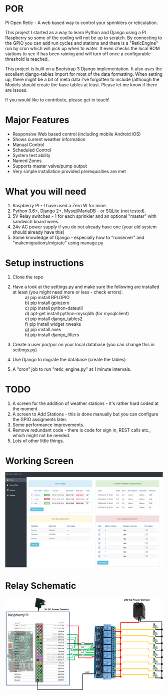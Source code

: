 # POR
Pi Open Retic - A web based way to control your sprinklers or reticulation.

This project I started as a way to learn Python and Django using a PI Raspberry so some of the coding will not be up to scratch. By connecting to the GPIO you can add run cycles and stations and there is a "ReticEngine" run by cron which will pick up when to water. It even checks the local BOM stations to see if has been raining and will turn off once a configurable threshold is reached.

This project is built on a Bootstrap 3 Django implementation. It also uses the excellent django-tables import for most of the data formatting. When setting up, there might be a bit of meta data I've forgotten to include (although the Models should create the base tables at least. Please let me know if there are issues.

If you would like to contribute, please get in touch!

# Major Features
* Responsive Web based control (including mobile Android iOS)  
* Shows current weather information
* Manual Control  
* Scheduled Control  
* System test ability
* Named Zones
* Supports master valve/pump output
* Very simple installation provided prerequisities are met

# What you will need
1. Raspberry PI - I have used a Zero W for mine.
2. Python 3.6+, Django 2+, Mysql/MariaDB - or SQLite (not tested).
3. 5V Relay switches - 1 for each sprinkler and an optional "master" with sandwich board wires.
4. 24v AC power supply if you do not already have one (your old system should already have this)
5. Some knowledge of Django - especially how to "runserver" and "makemigrations/migrate" using manage.py

# Setup instructions
1. Clone the repo
2. Have a look at the settings.py and make sure the following are installed at least (you might need more or less - check errors):  
   &nbsp;   &nbsp;   &nbsp;   &nbsp;   &nbsp;  a) pip install RPI.GPIO  
   &nbsp;   &nbsp;   &nbsp;   &nbsp;   &nbsp;  b) pip install gpiozero  
   &nbsp;   &nbsp;   &nbsp;   &nbsp;   &nbsp;  c) pip install python-dateutil  
   &nbsp;   &nbsp;   &nbsp;   &nbsp;   &nbsp;  d) apt-get install python-mysqldb (for mysqlclient)  
   &nbsp;   &nbsp;   &nbsp;   &nbsp;   &nbsp;  e) pip install django_tables2  
   &nbsp;   &nbsp;   &nbsp;   &nbsp;   &nbsp;  f) pip install widget_tweaks  
   &nbsp;   &nbsp;   &nbsp;   &nbsp;   &nbsp;  g) pip install axes  
   &nbsp;   &nbsp;   &nbsp;   &nbsp;   &nbsp;  h) pip install django_filters  

3. Create a user por/por on your local database (you can change this in settings.py)
4. Use Django to migrate the database (create the tables) 
5. A "cron" job to run "retic_engine.py" at 1 minute intervals.


# TODO
1. A screen for the addition of weather stations - it's rather hard coded at the moment.
2. A screen to Add Stations - this is done manually but you can configure the GPIO assigments later.
3. Some performance improvements.
4. Remove redundant code - there is code for sign in, REST calls etc., which might not be needed.
4. Lots of other little things.

# Working Screen
![The home page](image.png)

# Relay Schematic
![Relay Wiring to GPIO](relays.png)
